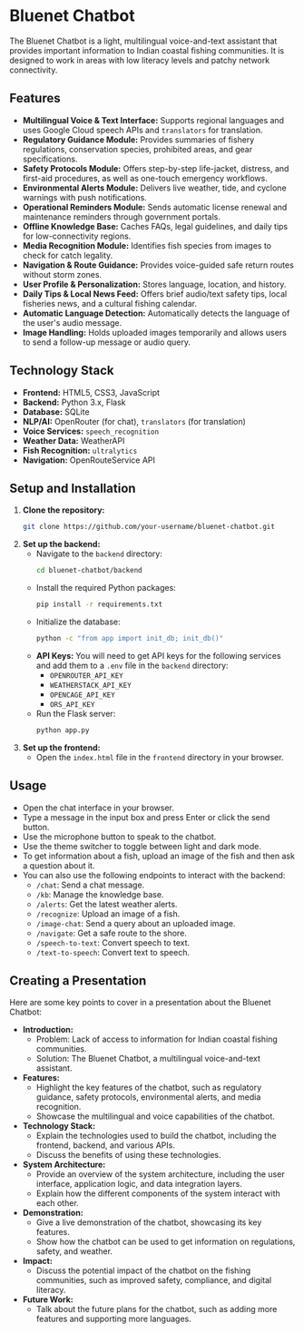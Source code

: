 # Bluenet Chatbot

The Bluenet Chatbot is a light, multilingual voice-and-text assistant that provides important information to Indian coastal fishing communities. It is designed to work in areas with low literacy levels and patchy network connectivity.

## Features

*   **Multilingual Voice & Text Interface:** Supports regional languages and uses Google Cloud speech APIs and `translators` for translation.
*   **Regulatory Guidance Module:** Provides summaries of fishery regulations, conservation species, prohibited areas, and gear specifications.
*   **Safety Protocols Module:** Offers step-by-step life-jacket, distress, and first-aid procedures, as well as one-touch emergency workflows.
*   **Environmental Alerts Module:** Delivers live weather, tide, and cyclone warnings with push notifications.
*   **Operational Reminders Module:** Sends automatic license renewal and maintenance reminders through government portals.
*   **Offline Knowledge Base:** Caches FAQs, legal guidelines, and daily tips for low-connectivity regions.
*   **Media Recognition Module:** Identifies fish species from images to check for catch legality.
*   **Navigation & Route Guidance:** Provides voice-guided safe return routes without storm zones.
*   **User Profile & Personalization:** Stores language, location, and history.
*   **Daily Tips & Local News Feed:** Offers brief audio/text safety tips, local fisheries news, and a cultural fishing calendar.
*   **Automatic Language Detection:** Automatically detects the language of the user's audio message.
*   **Image Handling:** Holds uploaded images temporarily and allows users to send a follow-up message or audio query.

## Technology Stack

*   **Frontend:** HTML5, CSS3, JavaScript
*   **Backend:** Python 3.x, Flask
*   **Database:** SQLite
*   **NLP/AI:** OpenRouter (for chat), `translators` (for translation)
*   **Voice Services:** `speech_recognition`
*   **Weather Data:** WeatherAPI
*   **Fish Recognition:** `ultralytics`
*   **Navigation:** OpenRouteService API

## Setup and Installation

1.  **Clone the repository:**
    ```bash
    git clone https://github.com/your-username/bluenet-chatbot.git
    ```
2.  **Set up the backend:**
    *   Navigate to the `backend` directory:
        ```bash
        cd bluenet-chatbot/backend
        ```
    *   Install the required Python packages:
        ```bash
        pip install -r requirements.txt
        ```
    *   Initialize the database:
        ```bash
        python -c "from app import init_db; init_db()"
        ```
    *   **API Keys:** You will need to get API keys for the following services and add them to a `.env` file in the `backend` directory:
        *   `OPENROUTER_API_KEY`
        *   `WEATHERSTACK_API_KEY`
        *   `OPENCAGE_API_KEY`
        *   `ORS_API_KEY`
    *   Run the Flask server:
        ```bash
        python app.py
        ```
3.  **Set up the frontend:**
    *   Open the `index.html` file in the `frontend` directory in your browser.

## Usage

*   Open the chat interface in your browser.
*   Type a message in the input box and press Enter or click the send button.
*   Use the microphone button to speak to the chatbot.
*   Use the theme switcher to toggle between light and dark mode.
*   To get information about a fish, upload an image of the fish and then ask a question about it.
*   You can also use the following endpoints to interact with the backend:
    *   `/chat`: Send a chat message.
    *   `/kb`: Manage the knowledge base.
    *   `/alerts`: Get the latest weather alerts.
    *   `/recognize`: Upload an image of a fish.
    *   `/image-chat`: Send a query about an uploaded image.
    *   `/navigate`: Get a safe route to the shore.
    *   `/speech-to-text`: Convert speech to text.
    *   `/text-to-speech`: Convert text to speech.

## Creating a Presentation

Here are some key points to cover in a presentation about the Bluenet Chatbot:

*   **Introduction:**
    *   Problem: Lack of access to information for Indian coastal fishing communities.
    *   Solution: The Bluenet Chatbot, a multilingual voice-and-text assistant.
*   **Features:**
    *   Highlight the key features of the chatbot, such as regulatory guidance, safety protocols, environmental alerts, and media recognition.
    *   Showcase the multilingual and voice capabilities of the chatbot.
*   **Technology Stack:**
    *   Explain the technologies used to build the chatbot, including the frontend, backend, and various APIs.
    *   Discuss the benefits of using these technologies.
*   **System Architecture:**
    *   Provide an overview of the system architecture, including the user interface, application logic, and data integration layers.
    *   Explain how the different components of the system interact with each other.
*   **Demonstration:**
    *   Give a live demonstration of the chatbot, showcasing its key features.
    *   Show how the chatbot can be used to get information on regulations, safety, and weather.
*   **Impact:**
    *   Discuss the potential impact of the chatbot on the fishing communities, such as improved safety, compliance, and digital literacy.
*   **Future Work:**
    *   Talk about the future plans for the chatbot, such as adding more features and supporting more languages.
